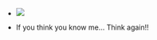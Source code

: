 - ![](https://komarev.com/ghpvc/?username=navaneethvi&color=dc143c)

- If you think you know me... Think again!!

<!---
navneethvi/navneethvi is a ✨ special ✨ repository because its `README.md` (this file) appears on your GitHub profile.
You can click the Preview link to take a look at your changes.
--->

